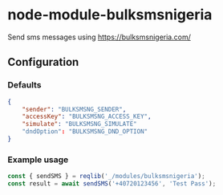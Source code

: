 # node-module-bulksmsnigeria

Send sms messages using https://bulksmsnigeria.com/

## Configuration

### Defaults

```json
{
    "sender": "BULKSMSNG_SENDER",
    "accessKey": "BULKSMSNG_ACCESS_KEY",
    "simulate": "BULKSMSNG_SIMULATE"
    "dndOption": "BULKSMSNG_DND_OPTION"
}
```

### Example usage

```javascript
const { sendSMS } = reqlib('_/modules/bulksmsnigeria');
const result = await sendSMS('+40720123456', 'Test Pass');

```

